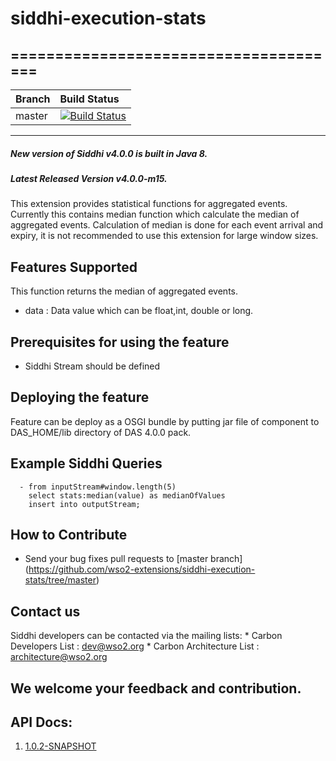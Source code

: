 # siddhi-execution-stats
======================================
---
|  Branch | Build Status |
| :------ |:------------ | 
| master  | [![Build Status](https://wso2.org/jenkins/view/All%20Builds/job/siddhi/job/siddhi-execution-stats/badge/icon)](https://wso2.org/jenkins/view/All%20Builds/job/siddhi/job/siddhi-execution-stats/) |
---
##### New version of Siddhi v4.0.0 is built in Java 8.
##### Latest Released Version v4.0.0-m15.

This extension provides statistical functions for aggregated events. Currently this contains median 
function which calculate the median of aggregated events. Calculation of median is done for 
each event arrival and expiry, it is not recommended to use this extension for large window sizes.

Features Supported
------------------
This function returns the median of aggregated events.

 - data : Data value which can be float,int, double or long.
 
Prerequisites for using the feature
------------------
  - Siddhi Stream should be defined
  
Deploying the feature
------------------
   Feature can be deploy as a OSGI bundle by putting jar file of component to DAS_HOME/lib directory of DAS 4.0.0 pack. 
   
Example Siddhi Queries
------------------
      - from inputStream#window.length(5)
        select stats:median(value) as medianOfValues
        insert into outputStream;
   
How to Contribute
------------------
   * Send your bug fixes pull requests to [master branch] (https://github.com/wso2-extensions/siddhi-execution-stats/tree/master) 
   
Contact us 
------------------
   Siddhi developers can be contacted via the mailing lists:
     * Carbon Developers List : dev@wso2.org
     * Carbon Architecture List : architecture@wso2.org
   
We welcome your feedback and contribution.
------------------

## API Docs:

1. <a href="./api/1.0.2-SNAPSHOT">1.0.2-SNAPSHOT</a>
